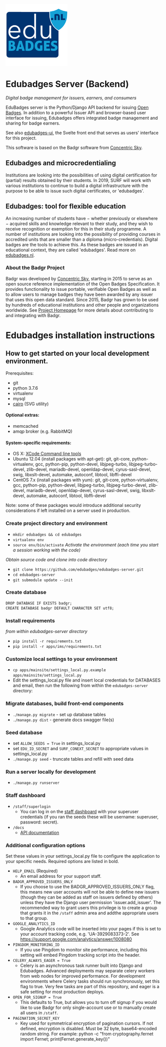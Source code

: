 ![Edubadges](logo.png)
# Edubadges Server (Backend)

*Digital badge management for issuers, earners, and consumers*

EduBadges server is the Python/Django API backend for issuing [Open Badges](http://openbadges.org). In addition to a powerful Issuer API and browser-based user interface for issuing, Edubadges offers integrated badge management and sharing for badge earners.

See also [edubadges-ui](https://github.com/edubadges/edubadges-ui), the Svelte front end that serves as users' interface for this project.

This software is based on the Badgr software from [Concentric Sky](https://github.com/concentricsky/).

## Edubadges and microcredentialing
Institutions are looking into the possibilities of using digital certification for (partial) results obtained by their students. In 2019, SURF will work with various institutions to continue to build a digital infrastructure with the purpose to be able to issue such digital certificates, or 'edubadges'.

## Edubadges: tool for flexible education
An increasing number of students have − whether previously or elsewhere − acquired skills and knowledge relevant to their study, and they wish to receive recognition or exemption for this in their study programme. A number of institutions are looking into the possibility of providing courses in accredited units that are smaller than a diploma (micro-credentials). Digital badges are the tools to achieve this. As these badges are issued in an educational context, they are called 'edubadges'.
Read more on [edubadges.nl](https://www.surf.nl/en/edubadges-national-approach-to-badges-in-education).

### About the Badgr Project
Badgr was developed by [Concentric Sky](https://concentricsky.com), starting in 2015 to serve as an open source reference implementation of the Open Badges Specification. It provides functionality to issue portable, verifiable Open Badges as well as to allow users to manage badges they have been awarded by any issuer that uses this open data standard. Since 2015, Badgr has grown to be used by hundreds of educational institutions and other people and organizations worldwide. See [Project Homepage](https://badgr.org) for more details about contributing to and integrating with Badgr.

# Edubadges installation instructions
## How to get started on your local development environment.
Prerequisites:

* git
* python 3.7.6
* virtualenv
* mysql
* [cairo](https://www.cairographics.org/download/) (SVG utility)

#### Optional extras:

* memcached
* amqp broker (e.g. RabbitMQ)

#### System-specific requirements:
* OS X: [XCode Command line tools](http://osxdaily.com/2014/02/12/install-command-line-tools-mac-os-x/)
* Ubuntu 12.04 (install packages with apt-get): git, git-core, python-virtualenv, gcc, python-pip, python-devel, libjpeg-turbo, libjpeg-turbo-devel, zlib-devel, mariadb-devel, openldap-devel, cyrus-sasl-devel, swig, libxslt-devel, automake, autoconf, libtool, libffi-devel
* CentOS 7.x (install packages with yum): git, git-core, python-virtualenv, gcc, python-pip, python-devel, libjpeg-turbo, libjpeg-turbo-devel, zlib-devel, mariadb-devel, openldap-devel, cyrus-sasl-devel, swig, libxslt-devel, automake, autoconf, libtool, libffi-devel

Note: some of these packages would introduce additional security considerations if left installed on a server used in production.

### Create project directory and environment

* `mkdir edubadges && cd edubadges`
* `virtualenv env`
* `source env/bin/activate` *Activate the environment (each time you start a session working with the code)*

*Obtain source code and clone into code directory*

* `git clone https://github.com/edubadges/edubadges-server.git`
* `cd edubadges-server`
* `git submodule update --init`

### Create database
```
DROP DATABASE IF EXISTS badgr;
CREATE DATABASE badgr DEFAULT CHARACTER SET utf8;
```

### Install requirements
*from within edubadges-server directory*

* `pip install -r requirements.txt`
* `pip install -r apps/ims/requirements.txt`

### Customize local settings to your environment
* `cp apps/mainsite/settings_local.py.example apps/mainsite/settings_local.py`
* Edit the settings_local.py file and insert local credentials for DATABASES and email, then run the following from within the `edubadges-server` directory:

### Migrate databases, build front-end components
* `./manage.py migrate` - set up database tables
* `./manage.py dist` - generate docs swagger file(s)

### Seed database
* set `ALLOW_SEEDS = True` in settings_local.py
* set `EDU_ID_SECRET` and `SURF_CONEXT_SECRET` to appropriate values in settings_local.py
* `./manage.py seed` - truncate tables and refill with seed data

### Run a server locally for development
* `./manage.py runserver`

### Staff dashboard
* `/staff/superlogin`
    * You can log in on the [staff dashboard](http://localhost:8000/staff/superlogin) with your superuser credentials (if you ran the seeds these will be username: superuser, password: secret).
* `/docs`
    * [API documentation](http://localhost:8000/docs)

### Additional configuration options
Set these values in your settings_local.py file to configure the application to your specific needs. Required options are listed in bold.
* `HELP_EMAIL` (Required)
  - An email address for your support staff.
* `BADGR_APPROVED_ISSUERS_ONLY`
  - If you choose to use the BADGR_APPROVED_ISSUERS_ONLY flag, this means new user accounts will not be able to define new issuers (though they can be added as staff on issuers defined by others) unless they have the Django user permission 'issuer.add_issuer'. The recommended way to grant users this privilege is to create a group that grants it in the `/staff` admin area and addthe appropriate users to that group.
* `GOOGLE_ANALYTICS_ID`
  - Google Analytics code will be inserted into your pages if this is set to your account tracking code, e.g. 'UA-3929083373-2'. See https://support.google.com/analytics/answer/1008080
* `PINGDOM_MONITORING_ID`
  - If you use Pingdom to monitor site performance, including this setting will embed Pingdom tracking script into the header.
* `CELERY_ALWAYS_EAGER = True`
  - Celery is an asynchronous task runner built into Django and Edubadges. Advanced deployments may separate celery workers from web nodes for improved performance. For development environments where Celery tasks should run synchronously, set this flag to true. Very few tasks are part of this repository, and eager is a safe setting for most production deploys.
* `OPEN_FOR_SIGNUP = True`
  - This defaults to True, but allows you to turn off signup if you would like to use Badgr for only single-account use or to manually create all users in `/staff`.
* `PAGINATION_SECRET_KEY`
  - Key used for symmetrical encryption of pagination cursors.  If not defined, encryption is disabled.  Must be 32 byte, base64-encoded random string.  For example: python -c "from cryptography.fernet import Fernet; print(Fernet.generate_key())"